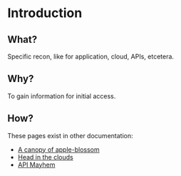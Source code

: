# Introduction

## What?

Specific recon, like for application, cloud, APIs, etcetera.

## Why?

To gain information for initial access.

## How?

These pages exist in other documentation:

* [A canopy of apple-blossom](red-app:index)
* [Head in the clouds](red-cloud:index)
* [API Mayhem](red-api:index)


